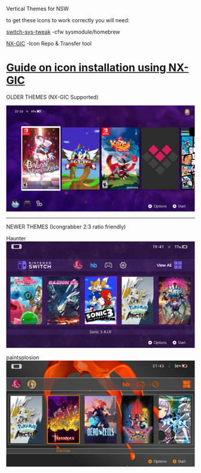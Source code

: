 Vertical Themes for NSW

to get these icons to work correctly you will need:

[switch-sys-tweak](https://gbatemp.net/threads/custom-game-icons-tutorial-and-sharing-hub-no-forwarders.574675/) -cfw sysmodule/homebrew


[NX-GIC](https://github.com/hotshotz79/NX-Game-Icon-Customizer) -Icon Repo & Transfer tool


# [Guide on icon installation using NX-GIC](https://github.com/sodasoba1/NSW-Custom-Game-Icons)

OLDER THEMES (NX-GIC Supported)

![cigstyle](<project-vert-clean/project-vert-clean/preview/homescreen.jpg>)

-----------

NEWER THEMES (Icongrabber 2:3 ratio friendly)

Haunter
![igstyle](<haunter/Preview/home.jpg>)

paintsplosion
![igstyle](<paintsplosion/Preview/home.jpg>)